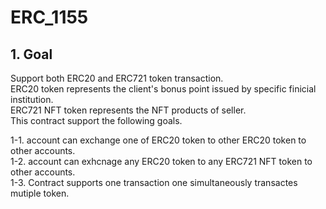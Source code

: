 # ERC_1155
## 1. Goal ##
Support both ERC20 and ERC721 token transaction.  
ERC20 token represents the client's bonus point issued by specific finicial institution.   
ERC721 NFT token represents the NFT products of seller.  
This contract support the following goals.  

  1-1. account can exchange one of ERC20 token to other ERC20 token to other accounts.  
  1-2. account can exhcnage any ERC20 token to any ERC721 NFT token to other accounts.  
  1-3. Contract supports one transaction one simultaneously transactes mutiple token.  
